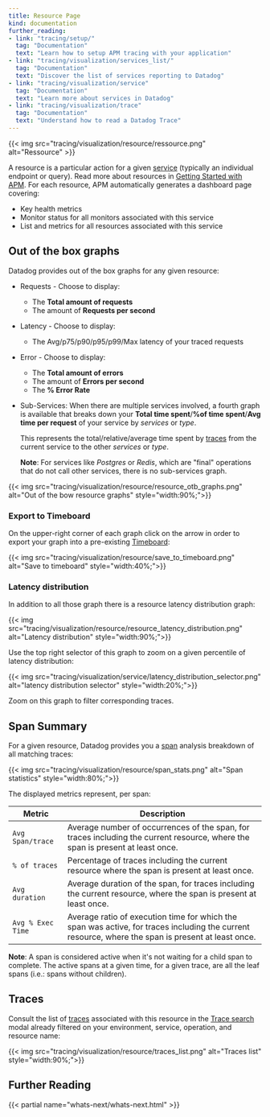 ```yaml
---
title: Resource Page
kind: documentation
further_reading:
- link: "tracing/setup/"
  tag: "Documentation"
  text: "Learn how to setup APM tracing with your application"
- link: "tracing/visualization/services_list/"
  tag: "Documentation"
  text: "Discover the list of services reporting to Datadog"
- link: "tracing/visualization/service"
  tag: "Documentation"
  text: "Learn more about services in Datadog"
- link: "tracing/visualization/trace"
  tag: "Documentation"
  text: "Understand how to read a Datadog Trace"
---
```


{{< img src="tracing/visualization/resource/ressource.png" alt="Ressource"  >}}

A resource is a particular action for a given [service][1] (typically an individual endpoint or query). Read more about resources in [Getting Started with APM][2]. For each resource, APM automatically generates a dashboard page covering:

* Key health metrics
* Monitor status for all monitors associated with this service
* List and metrics for all resources associated with this service

## Out of the box graphs

Datadog provides out of the box graphs for any given resource:

* Requests - Choose to display:
    *  The **Total amount of requests**
    *  The amount of **Requests per second**
* Latency -  Choose to display:
    *  The Avg/p75/p90/p95/p99/Max latency of your traced requests
* Error - Choose to display:
    * The **Total amount of errors**
    * The amount of **Errors per second**
    * The **% Error Rate**
* Sub-Services: When there are multiple services involved, a fourth graph is available that breaks down your **Total time spent**/**%of time spent**/**Avg time per request** of your service by *services* or *type*.

    This represents the total/relative/average time spent by [traces][3] from the current service to the other *services* or *type*.

    **Note**: For services like *Postgres* or *Redis*, which are "final" operations that do not call other services, there is no sub-services graph.

{{< img src="tracing/visualization/resource/resource_otb_graphs.png" alt="Out of the bow resource graphs"  style="width:90%;">}}

### Export to Timeboard

On the upper-right corner of each graph click on the arrow in order to export your graph into a pre-existing [Timeboard][4]:

{{< img src="tracing/visualization/resource/save_to_timeboard.png" alt="Save to timeboard"  style="width:40%;">}}

### Latency distribution

In addition to all those graph there is a resource latency distribution graph:

{{< img src="tracing/visualization/resource/resource_latency_distribution.png" alt="Latency distribution"  style="width:90%;">}}

Use the top right selector of this graph to zoom on a given percentile of latency distribution:

{{< img src="tracing/visualization/service/latency_distribution_selector.png" alt="latency distribution selector"  style="width:20%;">}}

Zoom on this graph to filter corresponding traces.

## Span Summary

For a given resource, Datadog provides you a [span][5] analysis breakdown of all matching traces:

{{< img src="tracing/visualization/resource/span_stats.png" alt="Span statistics"  style="width:80%;">}}

The displayed metrics represent, per span:

| Metric            | Description                                                                                                                                        |
|-------------------|----------------------------------------------------------------------------------------------------------------------------------------------------|
| `Avg Span/trace`  | Average number of occurrences of the span, for traces including the current resource, where the span is present at least once.                     |
| `% of traces`     | Percentage of traces including the current resource where the span is present at least once.                                                       |
| `Avg duration`    | Average duration of the span, for traces including the current resource, where the span is present at least once.                                  |
| `Avg % Exec Time` | Average ratio of execution time for which the span was active, for traces including the current resource, where the span is present at least once. |

**Note**: A span is considered active when it's not waiting for a child span to complete. The active spans at a given time, for a given trace, are all the leaf spans (i.e.: spans without children).

## Traces

Consult the list of [traces][6] associated with this resource in the [Trace search][7] modal already filtered on your environment, service, operation, and resource name:

{{< img src="tracing/visualization/resource/traces_list.png" alt="Traces list"  style="width:90%;">}}

## Further Reading

{{< partial name="whats-next/whats-next.html" >}}

[1]: /tracing/visualization/#services
[2]: /tracing/visualization
[3]: /tracing/visualization/#trace
[4]: /graphing/dashboards/timeboard
[5]: /tracing/visualization/#spans
[6]: /tracing/visualization/trace
[7]: /tracing/advanced/search
